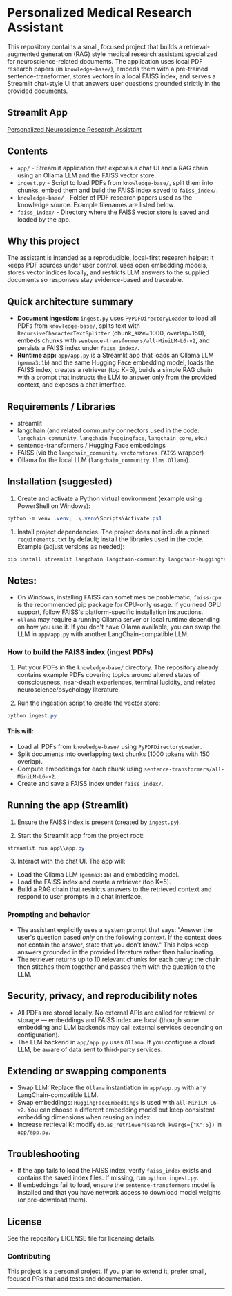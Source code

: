# Personalized Medical Research Assistant

This repository contains a small, focused project that builds a retrieval-augmented generation (RAG) style medical research assistant specialized for neuroscience-related documents. The application uses local PDF research papers (in `knowledge-base/`), embeds them with a pre-trained sentence-transformer, stores vectors in a local FAISS index, and serves a Streamlit chat-style UI that answers user questions grounded strictly in the provided documents.

## Streamlit App
[Personalized Neuroscience Research Assistant](https://personalized-neuroscience-research-assistant.streamlit.app/)

## Contents

- `app/` - Streamlit application that exposes a chat UI and a RAG chain using an Ollama LLM and the FAISS vector store.
- `ingest.py` - Script to load PDFs from `knowledge-base/`, split them into chunks, embed them and build the FAISS index saved to `faiss_index/`.
- `knowledge-base/` - Folder of PDF research papers used as the knowledge source. Example filenames are listed below.
- `faiss_index/` - Directory where the FAISS vector store is saved and loaded by the app.

## Why this project
The assistant is intended as a reproducible, local-first research helper: it keeps PDF sources under user control, uses open embedding models, stores vector indices locally, and restricts LLM answers to the supplied documents so responses stay evidence-based and traceable.

## Quick architecture summary

- **Document ingestion:** `ingest.py` uses `PyPDFDirectoryLoader` to load all PDFs from `knowledge-base/`, splits text with `RecursiveCharacterTextSplitter` (chunk_size=1000, overlap=150), embeds chunks with `sentence-transformers/all-MiniLM-L6-v2`, and persists a FAISS index under `faiss_index/`.
- **Runtime app:** `app/app.py` is a Streamlit app that loads an Ollama LLM (`gemma3:1b`) and the same Hugging Face embedding model, loads the FAISS index, creates a retriever (top K=5), builds a simple RAG chain with a prompt that instructs the LLM to answer only from the provided context, and exposes a chat interface.

## Requirements / Libraries

- streamlit
- langchain (and related community connectors used in the code: `langchain_community`, `langchain_huggingface`, `langchain_core`, etc.)
- sentence-transformers / Hugging Face embeddings
- FAISS (via the `langchain_community.vectorstores.FAISS` wrapper)
- Ollama for the local LLM (`langchain_community.llms.Ollama`).

## Installation (suggested)

1. Create and activate a Python virtual environment (example using PowerShell on Windows):

```powershell
python -m venv .venv; .\.venv\Scripts\Activate.ps1
```

1. Install project dependencies. The project does not include a pinned `requirements.txt` by default; install the libraries used in the code. Example (adjust versions as needed):

```powershell
pip install streamlit langchain langchain-community langchain-huggingface sentence-transformers faiss-cpu ollama
```

## Notes:

- On Windows, installing FAISS can sometimes be problematic; `faiss-cpu` is the recommended pip package for CPU-only usage. If you need GPU support, follow FAISS's platform-specific installation instructions.
- `ollama` may require a running Ollama server or local runtime depending on how you use it. If you don't have Ollama available, you can swap the LLM in `app/app.py` with another LangChain-compatible LLM.

### How to build the FAISS index (ingest PDFs)

1. Put your PDFs in the `knowledge-base/` directory. The repository already contains example PDFs covering topics around altered states of consciousness, near-death experiences, terminal lucidity, and related neuroscience/psychology literature.

2. Run the ingestion script to create the vector store:

```powershell
python ingest.py
```

#### This will:

- Load all PDFs from `knowledge-base/` using `PyPDFDirectoryLoader`.
- Split documents into overlapping text chunks (1000 tokens with 150 overlap).
- Compute embeddings for each chunk using `sentence-transformers/all-MiniLM-L6-v2`.
- Create and save a FAISS index under `faiss_index/`.

## Running the app (Streamlit)

1. Ensure the FAISS index is present (created by `ingest.py`).

2. Start the Streamlit app from the project root:

```powershell
streamlit run app\\app.py
```

3. Interact with the chat UI. The app will:

- Load the Ollama LLM (`gemma3:1b`) and embedding model.
- Load the FAISS index and create a retriever (top K=5).
- Build a RAG chain that restricts answers to the retrieved context and respond to user prompts in a chat interface.

### Prompting and behavior

- The assistant explicitly uses a system prompt that says: "Answer the user's question based *only* on the following context. If the context does not contain the answer, state that you don't know." This helps keep answers grounded in the provided literature rather than hallucinating.
- The retriever returns up to 10 relevant chunks for each query; the chain then stitches them together and passes them with the question to the LLM.


## Security, privacy, and reproducibility notes

- All PDFs are stored locally. No external APIs are called for retrieval or storage — embeddings and FAISS index are local (though some embedding and LLM backends may call external services depending on configuration).
- The LLM backend in `app/app.py` uses `Ollama`. If you configure a cloud LLM, be aware of data sent to third-party services.

## Extending or swapping components

- Swap LLM: Replace the `Ollama` instantiation in `app/app.py` with any LangChain-compatible LLM.
- Swap embeddings: `HuggingFaceEmbeddings` is used with `all-MiniLM-L6-v2`. You can choose a different embedding model but keep consistent embedding dimensions when reusing an index.
- Increase retrieval K: modify `db.as_retriever(search_kwargs={"K":5})` in `app/app.py`.

## Troubleshooting

- If the app fails to load the FAISS index, verify `faiss_index` exists and contains the saved index files. If missing, run `python ingest.py`.
- If embeddings fail to load, ensure the `sentence-transformers` model is installed and that you have network access to download model weights (or pre-download them).

## License

See the repository LICENSE file for licensing details.

### Contributing

This project is a personal project. If you plan to extend it, prefer small, focused PRs that add tests and documentation.

-----------------------------------

